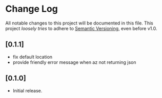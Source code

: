 # Change Log

All notable changes to this project will be documented in this file.
This project *loosely tries* to adhere to [Semantic Versioning](http://semver.org/), even before v1.0.

## [0.1.1]
- fix default location
- provide friendly error message when az not returning json

## [0.1.0]
- Initial release.
